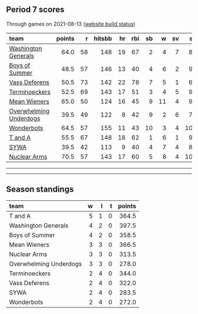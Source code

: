 

## Period 7 scores

Through games on 2021-08-13 ([website build status](https://github.com/brian-bot/pl-site/actions))


|team                                              | points|  r| hitsbb| hr| rbi| sb|  w| sv|  so|   era|  whip|
|:-------------------------------------------------|------:|--:|------:|--:|---:|--:|--:|--:|---:|-----:|-----:|
|[Washington Generals](./washingtongenerals)       |   64.0| 58|    148| 19|  67|  2|  4|  7|  81| 2.932| 1.249|
|[Boys of Summer](./boysofsummer)                  |   48.5| 57|    146| 13|  40|  4|  6|  2|  90| 3.462| 1.179|
|[Vass Deferens](./vassdeferens)                   |   50.5| 73|    142| 22|  78|  7|  5|  1|  69| 6.201| 1.493|
|[Terminoeckers](./terminoeckers)                  |   52.5| 69|    143| 17|  51|  3|  4|  5|  92| 5.593| 1.382|
|[Mean Wieners](./meanwieners)                     |   65.0| 50|    124| 16|  45|  9| 11|  4|  95| 2.042| 1.109|
|[Overwhelming Underdogs](./overwhelmingunderdogs) |   39.5| 49|    122|  8|  42|  9|  2|  6|  76| 3.841| 1.171|
|[Wonderbots](./wonderbots)                        |   64.5| 57|    155| 11|  43| 10|  3|  4| 105| 3.450| 1.083|
|[T and A](./tanda)                                |   55.5| 67|    148| 18|  62|  1|  6|  1|  91| 3.976| 1.223|
|[SYWA](./sywa)                                    |   39.5| 42|    113|  9|  40|  4|  7|  4|  84| 4.583| 1.073|
|[Nuclear Arms](./nucleararms)                     |   70.5| 57|    143| 17|  60|  5|  8|  4| 109| 3.484| 1.055|

* * *
* * *

## Season standings


|team                   |  w|  l|  t| points|
|:----------------------|--:|--:|--:|------:|
|T and A                |  5|  1|  0|  364.5|
|Washington Generals    |  4|  2|  0|  397.5|
|Boys of Summer         |  4|  2|  0|  358.5|
|Mean Wieners           |  3|  3|  0|  366.5|
|Nuclear Arms           |  3|  3|  0|  313.5|
|Overwhelming Underdogs |  3|  3|  0|  278.0|
|Terminoeckers          |  2|  4|  0|  344.0|
|Vass Deferens          |  2|  4|  0|  322.0|
|SYWA                   |  2|  4|  0|  283.5|
|Wonderbots             |  2|  4|  0|  272.0|


